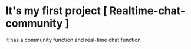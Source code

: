 # It's my first project [ Realtime-chat-community ]

It has a community function and real-time chat function
